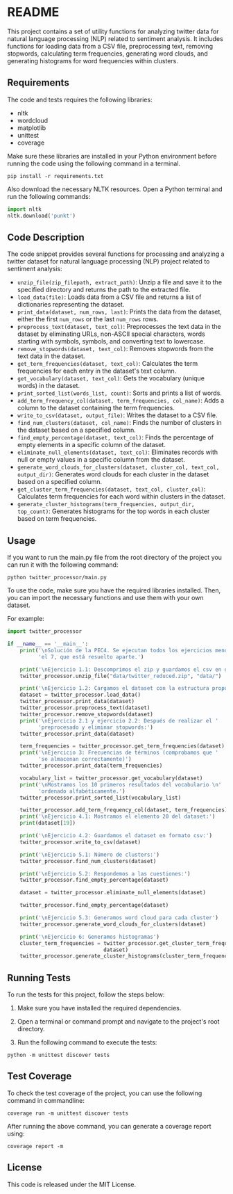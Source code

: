 # README

This project contains a set of utility functions for analyzing twitter data for natural language processing (NLP) 
related to sentiment analysis. It includes functions for loading data from a CSV file, preprocessing text, removing stopwords, calculating term frequencies, generating word clouds, and generating histograms for word frequencies within clusters.

## Requirements

The code and tests requires the following libraries:

- nltk
- wordcloud
- matplotlib
- unittest
- coverage

Make sure these libraries are installed in your Python environment before running the code using the following command in a terminal.

```commandline
pip install -r requirements.txt
```

Also download the necessary NLTK resources. Open a Python terminal and run the following commands:

```python
import nltk
nltk.download('punkt')
```

## Code Description

The code snippet provides several functions for processing and analyzing a twitter dataset for natural language processing (NLP) 
project related to sentiment analysis:

- `unzip_file(zip_filepath, extract_path)`: Unzip a file and save it to the specified directory and returns the path to the extracted file.
- `load_data(file)`: Loads data from a CSV file and returns a list of dictionaries representing the dataset.
- `print_data(dataset, num_rows, last)`: Prints the data from the dataset, either the first `num_rows` or the last `num_rows` rows.
- `preprocess_text(dataset, text_col)`: Preprocesses the text data in the dataset by eliminating URLs, non-ASCII special characters, words starting with symbols, symbols, and converting text to lowercase.
- `remove_stopwords(dataset, text_col)`: Removes stopwords from the text data in the dataset.
- `get_term_frequencies(dataset, text_col)`: Calculates the term frequencies for each entry in the dataset's text column.
- `get_vocabulary(dataset, text_col)`: Gets the vocabulary (unique words) in the dataset.
- `print_sorted_list(words_list, count)`: Sorts and prints a list of words.
- `add_term_frequency_col(dataset, term_frequencies, col_name)`: Adds a column to the dataset containing the term frequencies.
- `write_to_csv(dataset, output_file)`: Writes the dataset to a CSV file.
- `find_num_clusters(dataset, col_name)`: Finds the number of clusters in the dataset based on a specified column.
- `find_empty_percentage(dataset, text_col)`: Finds the percentage of empty elements in a specific column of the dataset.
- `eliminate_null_elements(dataset, text_col)`: Eliminates records with null or empty values in a specific column from the dataset.
- `generate_word_clouds_for_clusters(dataset, cluster_col, text_col, output_dir)`: Generates word clouds for each cluster in the dataset based on a specified column.
- `get_cluster_term_frequencies(dataset, text_col, cluster_col)`: Calculates term frequencies for each word within clusters in the dataset.
- `generate_cluster_histograms(term_frequencies, output_dir, top_count)`: Generates histograms for the top words in each cluster based on term frequencies.

## Usage

If you want to run the main.py file from the root directory of the project you can run it with the following command:
```
python twitter_processor/main.py
```

To use the code, make sure you have the required libraries installed. Then, you can import the necessary functions and use them with your own dataset.

For example:

```python
import twitter_processor

if __name__ == '__main__':
    print('\nSolución de la PEC4. Se ejecutan todos los ejercicios menos '
          'el 7, que está resuelto aparte.')

    print('\nEjercicio 1.1: Descomprimos el zip y guardamos el csv en data')
    twitter_processor.unzip_file("data/twitter_reduced.zip", "data/")

    print('\nEjercicio 1.2: Cargamos el dataset con la estructura propuesta:')
    dataset = twitter_processor.load_data()
    twitter_processor.print_data(dataset)
    twitter_processor.preprocess_text(dataset)
    twitter_processor.remove_stopwords(dataset)
    print('\nEjercicio 2.1 y ejercicio 2.2: Después de realizar el '
          'preprocesado y eliminar stopwords:')
    twitter_processor.print_data(dataset)

    term_frequencies = twitter_processor.get_term_frequencies(dataset)
    print('\nEjercicio 3: Frecuencias de términos (comprobamos que '
          'se almacenan correctamente)')
    twitter_processor.print_data(term_frequencies)

    vocabulary_list = twitter_processor.get_vocabulary(dataset)
    print('\nMostramos los 10 primeros resultados del vocabulario \n'
          'ordenado alfabéticamente.')
    twitter_processor.print_sorted_list(vocabulary_list)

    twitter_processor.add_term_frequency_col(dataset, term_frequencies)
    print('\nEjercicio 4.1: Mostramos el elemento 20 del dataset:')
    print(dataset[19])

    print('\nEjercicio 4.2: Guardamos el dataset en formato csv:')
    twitter_processor.write_to_csv(dataset)

    print('\nEjercicio 5.1: Número de clusters:')
    twitter_processor.find_num_clusters(dataset)

    print('\nEjercicio 5.2: Respondemos a las cuestiones:')
    twitter_processor.find_empty_percentage(dataset)

    dataset = twitter_processor.eliminate_null_elements(dataset)

    twitter_processor.find_empty_percentage(dataset)

    print('\nEjercicio 5.3: Generamos word cloud para cada cluster')
    twitter_processor.generate_word_clouds_for_clusters(dataset)

    print('\nEjercicio 6: Generamos histogramas')
    cluster_term_frequencies = twitter_processor.get_cluster_term_frequencies(
                               dataset)
    twitter_processor.generate_cluster_histograms(cluster_term_frequencies)

```

## Running Tests

To run the tests for this project, follow the steps below:


1. Make sure you have installed the required dependencies.

2. Open a terminal or command prompt and navigate to the project's root directory.

3. Run the following command to execute the tests:

```commandline
python -m unittest discover tests
```

## Test Coverage

To check the test coverage of the project, you can use the following command in commandline:

```commandline
coverage run -m unittest discover tests
```
After running the above command, you can generate a coverage report using:

```commandline
coverage report -m
```

## License

This code is released under the MIT License.